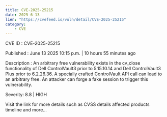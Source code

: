 ```yaml
---
title: CVE-2025-25215
date: 2025-6-13
lien: "https://cvefeed.io/vuln/detail/CVE-2025-25215"
category:
    - CVE
---
```


CVE ID : CVE-2025-25215

Published :  June 13
2025
10:15 p.m. | 10 hours
55 minutes ago

Description : An arbitrary free vulnerability exists in the cv_close functionality of 
Dell ControlVault3 prior to 5.15.10.14 and Dell ControlVault3 Plus prior to 6.2.26.36. A specially crafted ControlVault API call 
can lead to an arbitrary free. An attacker can forge a fake session to 
trigger this vulnerability.

Severity: 8.8 | HIGH

Visit the link for more details
such as CVSS details
affected products
timeline
and more...
